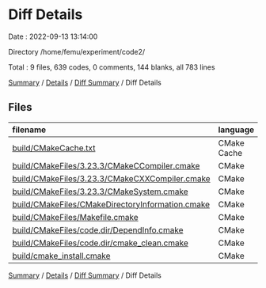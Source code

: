# Diff Details

Date : 2022-09-13 13:14:00

Directory /home/femu/experiment/code2/

Total : 9 files,  639 codes, 0 comments, 144 blanks, all 783 lines

[Summary](results.md) / [Details](details.md) / [Diff Summary](diff.md) / Diff Details

## Files
| filename | language | code | comment | blank | total |
| :--- | :--- | ---: | ---: | ---: | ---: |
| [build/CMakeCache.txt](/build/CMakeCache.txt) | CMake Cache | 343 | 0 | 72 | 415 |
| [build/CMakeFiles/3.23.3/CMakeCCompiler.cmake](/build/CMakeFiles/3.23.3/CMakeCCompiler.cmake) | CMake | 55 | 0 | 18 | 73 |
| [build/CMakeFiles/3.23.3/CMakeCXXCompiler.cmake](/build/CMakeFiles/3.23.3/CMakeCXXCompiler.cmake) | CMake | 64 | 0 | 20 | 84 |
| [build/CMakeFiles/3.23.3/CMakeSystem.cmake](/build/CMakeFiles/3.23.3/CMakeSystem.cmake) | CMake | 10 | 0 | 6 | 16 |
| [build/CMakeFiles/CMakeDirectoryInformation.cmake](/build/CMakeFiles/CMakeDirectoryInformation.cmake) | CMake | 12 | 0 | 5 | 17 |
| [build/CMakeFiles/Makefile.cmake](/build/CMakeFiles/Makefile.cmake) | CMake | 46 | 0 | 6 | 52 |
| [build/CMakeFiles/code.dir/DependInfo.cmake](/build/CMakeFiles/code.dir/DependInfo.cmake) | CMake | 27 | 0 | 6 | 33 |
| [build/CMakeFiles/code.dir/cmake_clean.cmake](/build/CMakeFiles/code.dir/cmake_clean.cmake) | CMake | 36 | 0 | 2 | 38 |
| [build/cmake_install.cmake](/build/cmake_install.cmake) | CMake | 46 | 0 | 9 | 55 |

[Summary](results.md) / [Details](details.md) / [Diff Summary](diff.md) / Diff Details